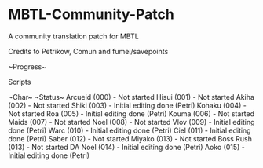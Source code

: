 # MBTL-Community-Patch
A community translation patch for MBTL

Credits to Petrikow, Comun and fumei/savepoints

~Progress~

Scripts

~Char~          ~Status~
Arcueid   (000) - Not started
Hisui     (001) - Not started
Akiha     (002) - Not started
Shiki     (003) - Initial editing done (Petri)
Kohaku    (004) - Not started
Roa       (005) - Initial editing done (Petri)
Kouma     (006) - Not started
Maids     (007) - Not started
Noel      (008) - Not started
Vlov      (009) - Initial editing done (Petri)
Warc      (010) - Initial editing done (Petri)
Ciel      (011) - Initial editing done (Petri)
Saber     (012) - Not started
Miyako    (013) - Not started
Boss Rush (013) - Not started
DA Noel   (014) - Initial editing done (Petri)
Aoko      (015) - Initial editing done (Petri)